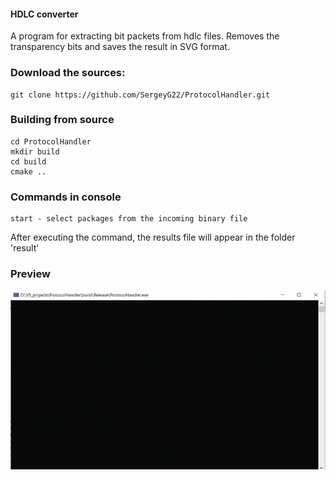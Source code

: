 #### HDLC converter

A program for extracting bit packets from hdlc files. Removes the transparency bits and saves the result in SVG format.


### Download the sources:

```
git clone https://github.com/SergeyG22/ProtocolHandler.git
```

### Building from source

```
cd ProtocolHandler
mkdir build
cd build
cmake ..
```

### Commands in console

```
start - select packages from the incoming binary file
```

After executing the command, the results file will appear in the folder 'result'

### Preview
 
![hippo](https://github.com/SergeyG22/ProtocolHandler/blob/develop/images/image.gif)



